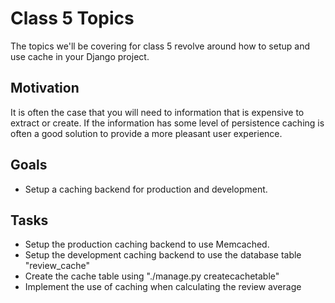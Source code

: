 Class 5 Topics
==============

The topics we'll be covering for class 5 revolve around how to setup and use cache in your Django project.

Motivation
----------

It is often the case that you will need to information that is expensive to extract or create.  If the information has some level of persistence caching is often a good solution to provide a more pleasant user experience.  

Goals
-----

 - Setup a caching backend for production and development.

Tasks
-----

 - Setup the production caching backend to use Memcached.
 - Setup the development caching backend to use the database table "review_cache"
 - Create the cache table using "./manage.py createcachetable"
 - Implement the use of caching when calculating the review average
